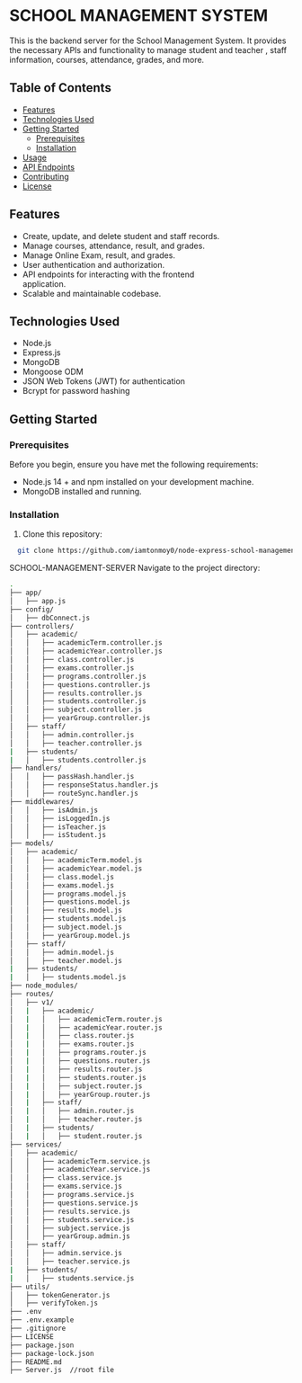 # SCHOOL MANAGEMENT SYSTEM

This is the backend server for the School Management System. It provides the necessary APIs and functionality to manage student and teacher , staff  information, courses, attendance, grades, and more.

## Table of Contents

- [Features](#features)
- [Technologies Used](#technologies-used)
- [Getting Started](#getting-started)
  - [Prerequisites](#prerequisites)
  - [Installation](#installation)
- [Usage](#usage)
- [API Endpoints](#api-endpoints)
- [Contributing](#contributing)
- [License](#license)

## Features

- Create, update, and delete student and staff records.
- Manage courses, attendance, result, and grades.
- Manage Online Exam, result, and grades.
- User authentication and authorization.
- API endpoints for interacting with the frontend      
  application.
- Scalable and maintainable codebase.

## Technologies Used

- Node.js
- Express.js
- MongoDB 
- Mongoose ODM
- JSON Web Tokens (JWT) for authentication
- Bcrypt for password hashing

## Getting Started
### Prerequisites

Before you begin, ensure you have met the following requirements:

- Node.js 14 + and npm installed on your development machine.
- MongoDB installed and running.

### Installation

1. Clone this repository:
```sh
  git clone https://github.com/iamtonmoy0/node-express-school-management-system.git

```

SCHOOL-MANAGEMENT-SERVER
Navigate to the project directory:
```sh
.
├── app/
│   ├── app.js
├── config/
│   ├── dbConnect.js
├── controllers/
│   ├── academic/
│   │   ├── academicTerm.controller.js
│   │   ├── academicYear.controller.js
│   │   ├── class.controller.js
│   │   ├── exams.controller.js
│   │   ├── programs.controller.js
│   │   ├── questions.controller.js
│   │   ├── results.controller.js
│   │   ├── students.controller.js
│   │   ├── subject.controller.js
│   │   ├── yearGroup.controller.js
│   ├── staff/
│   │   ├── admin.controller.js
│   │   ├── teacher.controller.js
|   ├── students/
|   │   ├── students.controller.js
├── handlers/
│   │   ├── passHash.handler.js
│   │   ├── responseStatus.handler.js
│   │   ├── routeSync.handler.js
├── middlewares/
│   │   ├── isAdmin.js
│   │   ├── isLoggedIn.js
│   │   ├── isTeacher.js
│   │   ├── isStudent.js
├── models/
│   ├── academic/
│   │   ├── academicTerm.model.js
│   │   ├── academicYear.model.js
│   │   ├── class.model.js
│   │   ├── exams.model.js
│   │   ├── programs.model.js
│   │   ├── questions.model.js
│   │   ├── results.model.js
│   │   ├── students.model.js
│   │   ├── subject.model.js
│   │   ├── yearGroup.model.js
│   ├── staff/
│   │   ├── admin.model.js
│   │   ├── teacher.model.js
|   ├── students/
|   │   ├── students.model.js
├── node_modules/
├── routes/
│   ├── v1/
│   |   ├── academic/
│   |   │   ├── academicTerm.router.js
│   |   │   ├── academicYear.router.js
│   |   │   ├── class.router.js
│   |   │   ├── exams.router.js
│   |   │   ├── programs.router.js
│   |   │   ├── questions.router.js
│   |   │   ├── results.router.js
│   |   │   ├── students.router.js
│   |   │   ├── subject.router.js
│   |   │   ├── yearGroup.router.js
│   |   ├── staff/
│   |   │   ├── admin.router.js
│   |   │   ├── teacher.router.js
│   |   ├── students/
│   |   │   ├── student.router.js
├── services/
│   ├── academic/
│   │   ├── academicTerm.service.js
│   │   ├── academicYear.service.js
│   │   ├── class.service.js
│   │   ├── exams.service.js
│   │   ├── programs.service.js
│   │   ├── questions.service.js
│   │   ├── results.service.js
│   │   ├── students.service.js
│   │   ├── subject.service.js
│   │   ├── yearGroup.admin.js
│   ├── staff/
│   │   ├── admin.service.js
│   │   ├── teacher.service.js
|   ├── students/
|   │   ├── students.service.js
├── utils/
│   ├── tokenGenerator.js
│   ├── verifyToken.js
├── .env
├── .env.example
├── .gitignore
├── LICENSE
├── package.json
├── package-lock.json
├── README.md
├── Server.js  //root file

```

